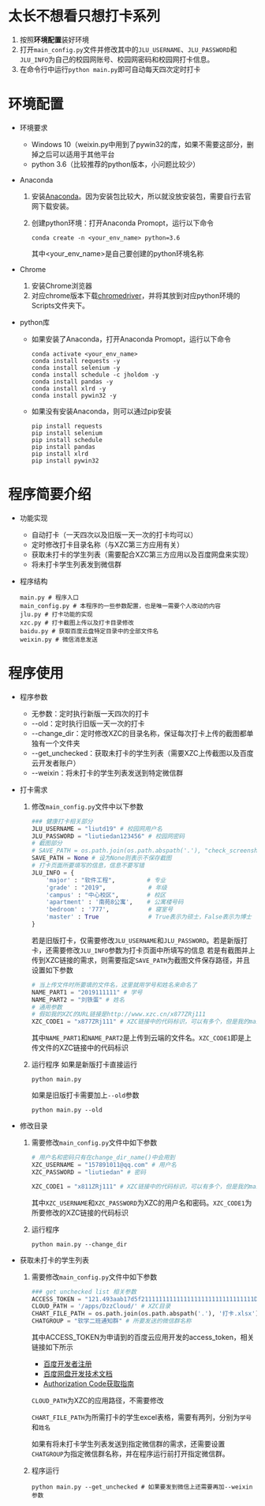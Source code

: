 # 太长不想看只想打卡系列

1. 按照**环境配置**装好环境
2. 打开`main_config.py`文件并修改其中的`JLU_USERNAME`、`JLU_PASSWORD`和`JLU_INFO`为自己的校园网账号、校园网密码和校园网打卡信息。
3. 在命令行中运行`python main.py`即可自动每天四次定时打卡



# 环境配置

* 环境要求

  * Windows 10（weixin.py中用到了pywin32的库，如果不需要这部分，删掉之后可以适用于其他平台
  * python 3.6（比较推荐的python版本，小问题比较少）
  
* Anaconda

  1. 安装[Anaconda](https://www.anaconda.com/products/individual)。因为安装包比较大，所以就没放安装包，需要自行去官网下载安装。

  2. 创建python环境：打开Anaconda Promopt，运行以下命令

     ```
     conda create -n <your_env_name> python=3.6
     ```

     其中<your_env_name>是自己要创建的python环境名称

* Chrome

  1. 安装Chrome浏览器
  2. 对应chrome版本下载[chromedriver](https://sites.google.com/a/chromium.org/chromedriver/home)，并将其放到对应python环境的Scripts文件夹下。

* python库

  * 如果安装了Anaconda，打开Anaconda Promopt，运行以下命令

    ```
    conda activate <your_env_name>
    conda install requests -y
    conda install selenium -y
    conda install schedule -c jholdom -y
    conda install pandas -y
    conda install xlrd -y
    conda install pywin32 -y
    ```


  * 如果没有安装Anaconda，则可以通过pip安装

    ```
    pip install requests
    pip install selenium
    pip install schedule
    pip install pandas
    pip install xlrd
    pip install pywin32
    ```
    
    

  

# 程序简要介绍

* 功能实现

  * 自动打卡（一天四次以及旧版一天一次的打卡均可以）
  * 定时修改打卡目录名称（与XZC第三方应用有关）
  * 获取未打卡的学生列表（需要配合XZC第三方应用以及百度网盘来实现）
  * 将未打卡学生列表发到微信群

* 程序结构

  ```shell
  main.py # 程序入口
  main_config.py # 本程序的一些参数配置，也是唯一需要个人改动的内容
  jlu.py # 打卡功能的实现
  xzc.py # 打卡截图上传以及打卡目录修改
  baidu.py # 获取百度云盘特定目录中的全部文件名
  weixin.py # 微信消息发送
  ```






# 程序使用



* 程序参数

  * 无参数：定时执行新版一天四次的打卡
  * --old：定时执行旧版一天一次的打卡
  * --change_dir：定时修改XZC的目录名称，保证每次打卡上传的截图都单独有一个文件夹
  * --get_unchecked：获取未打卡的学生列表（需要XZC上传截图以及百度云开发者账户）
  * --weixin：将未打卡的学生列表发送到特定微信群

* 打卡需求

  1. 修改`main_config.py`文件中以下参数

     ```python
     ### 健康打卡相关部分
     JLU_USERNAME = "liutd19" # 校园网用户名
     JLU_PASSWORD = "liutiedan123456" # 校园网密码
     # 截图部分
     # SAVE_PATH = os.path.join(os.path.abspath('.'), "check_screenshot") # 默认截图保存页面
     SAVE_PATH = None # 设为None则表示不保存截图
     # 打卡页面所要填写的信息，信息不要写错
     JLU_INFO = {
         'major' : "软件工程",         # 专业
         'grade' : "2019",            # 年级
         'campus' : "中心校区",        # 校区
         'apartment' : '南苑8公寓',    # 公寓楼号码
         'bedroom' : '777',           # 寝室号
         'master' : True              # True表示为硕士，False表示为博士
     }
     ```

     若是旧版打卡，仅需要修改`JLU_USERNAME`和`JLU_PASSWORD`。若是新版打卡，还需要修改`JLU_INFO`参数为打卡页面中所填写的信息
     若是有截图并上传到XZC链接的需求，则需要指定`SAVE_PATH`为截图文件保存路径，并且设置如下参数

     ```python
     # 当上传文件时所要填的文件名，这里就用学号和姓名来命名了
     NAME_PART1 = "2019111111" # 学号
     NAME_PART2 = "刘铁蛋" # 姓名
     # 通用参数
     # 假如我的XZC的URL链接是http://www.xzc.cn/x877ZRj111
     XZC_CODE1 = "x877ZRj111" # XZC链接中的代码标识，可以有多个，但是我的main.py中修改dir和上传所用的是同一个所以就只写了一个
     ```

     其中`NAME_PART1`和`NAME_PART2`是上传到云端的文件名。`XZC_CODE1`即是上传文件的XZC链接中的代码标识

  2. 运行程序
     如果是新版打卡直接运行

     ```
     python main.py
     ```

     如果是旧版打卡需要加上`--old`参数

     ```shell
     python main.py --old
     ```

* 修改目录

  1. 需要修改`main_config.py`文件中如下参数

     ```python
     # 用户名和密码只有在change_dir_name()中会用到
     XZC_USERNAME = "157891011@qq.com" # 用户名
     XZC_PASSWORD = "liutiedan" # 密码
     
     XZC_CODE1 = "x811ZRj111" # XZC链接中的代码标识，可以有多个，但是我的main.py中修改dir和上传所用的是同一个所以就只写了一个
     ```

     其中`XZC_USERNAME`和`XZC_PASSWORD`为XZC的用户名和密码。`XZC_CODE1`为所要修改的XZC链接的代码标识

  2. 运行程序

     ```shell
     python main.py --change_dir
     ```

* 获取未打卡的学生列表

  1. 需要修改`main_config.py`文件中如下参数

     ```python
     ### get unchecked list 相关参数
     ACCESS_TOKEN = "121.493aab17d5f21111111111111111111111111111111DNktFCDPDiFaIQj020maXiwY7BVr5.k2__Pg" # 百度云的token，这样才能获取上传到百度云的文件列表
     CLOUD_PATH = '/apps/DzzCloud/' # XZC目录
     CHART_FILE_PATH = os.path.join(os.path.abspath('.'), '打卡.xlsx') # 当前程序目录下需要有一个【打卡.xlsx】记录所有打卡学生的姓名和学号
     CHATGROUP = "软学二班通知群" # 所要发送的微信群名称
     ```

     其中ACCESS_TOKEN为申请到的百度云应用开发的access_token，相关链接如下所示

     * [百度开发者注册](https://pan.baidu.com/union/apply)
     * [百度网盘开发技术文档](https://pan.baidu.com/union/document/entrance)
     * [Authorization Code获取指南](http://developer.baidu.com/wiki/index.php?title=docs/oauth/authorization)

     `CLOUD_PATH`为XZC的应用路径，不需要修改

     `CHART_FILE_PATH`为所需打卡的学生excel表格，需要有两列，分别为`学号`和`姓名`

     如果有将未打卡学生列表发送到指定微信群的需求，还需要设置`CHATGROUP`为指定微信群名称，并在程序运行前打开指定微信群。

  2. 程序运行

     ```shell
     python main.py --get_unchecked # 如果要发到微信上还需要再加--weixin参数
     ```

     





